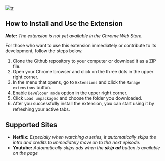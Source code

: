 [![tr](https://img.shields.io/badge/lang-tr-blue.svg)](https://github.com/emirhansirkeci/skip-it/blob/main/README-tr.md)

## How to Install and Use the Extension

_**Note:** The extension is not yet available in the Chrome Web Store._

For those who want to use this extension immediately or contribute to its development, follow the steps below.

1. Clone the Github repository to your computer or download it as a ZIP file.
2. Open your Chrome browser and click on the three dots in the upper right corner.
3. In the menu that opens, go to `Extensions` and click the `Manage extensions` button.
4. Enable `Developer mode` option in the upper right corner.
5. Click `Load unpackaged` and choose the folder you downloaded.
6. After you successfully install the extension, you can start using it by refreshing your active tabs.

## Supported Sites

- **Netflix:**
  _Especially when watching a series, it automatically skips the intro and credits to immediately move on to the next episode._
- **Youtube:**
  _Automatically skips ads when the **skip ad** button is available on the page_

